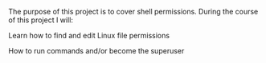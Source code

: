 The purpose of this project is to cover shell permissions. During the course of this project I will:

Learn how to find and edit Linux file permissions

How to run commands and/or become the superuser